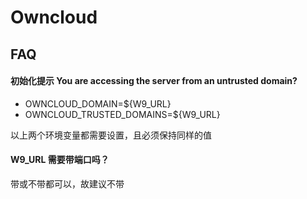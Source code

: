 # Owncloud

## FAQ

#### 初始化提示 You are accessing the server from an untrusted domain?

- OWNCLOUD_DOMAIN=${W9_URL}
- OWNCLOUD_TRUSTED_DOMAINS=${W9_URL}

以上两个环境变量都需要设置，且必须保持同样的值

#### W9_URL 需要带端口吗？

带或不带都可以，故建议不带